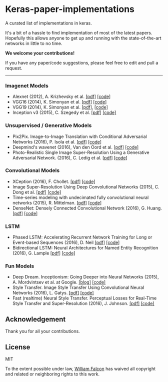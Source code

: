 # Keras-paper-implementations

A curated list of implementations in keras.      

It's a bit of a hassle to find implementation of most of the latest papers. Hopefully this allows anyone to get up and running with the state-of-the-art networks in little to no time.    
    
**We welcome your contributions!**

If you have any paper/code suggestions, please feel free to edit and pull a request.

---   

### Imagenet Models    
- Alexnet (2012), A. Krizhevsky et al. [[pdf]](http://papers.nips.cc/paper/4824-imagenet-classification-with-deep-convolutional-neural-networks.pdf) [[code]](https://gist.github.com/JBed/c2fb3ce8ed299f197eff)    
- VGG16 (2014), K. Simonyan et al. [[pdf]](https://arxiv.org/pdf/1409.1556.pdf) [[code]](https://github.com/fchollet/deep-learning-models/blob/master/vgg16.py)
- VGG19 (2014), K. Simonyan et al. [[pdf]](https://arxiv.org/pdf/1409.1556.pdf), [[code]](https://github.com/fchollet/deep-learning-models/blob/master/vgg19.py)
- Inception v3 (2015), C. Szegedy et al. [[pdf]](https://arxiv.org/pdf/1512.00567.pdf) [[code]](https://github.com/fchollet/deep-learning-models/blob/master/inception_v3.py)    


### Unsupervised / Generative Models    

- Pix2Pix. Image-to-Image Translation with Conditional Adversarial Networks (2016), P. Isola et al. [[pdf]](https://arxiv.org/pdf/1611.07004.pdf) [[code]](https://github.com/williamFalcon/pix2pix-keras)
- Deepmind's wavenet (2016), Van den Oord et al. [[pdf]](https://arxiv.org/pdf/1609.03499.pdf) [[code]](https://github.com/usernaamee/keras-wavenet)
-  Photo-Realistic Single Image Super-Resolution Using a Generative Adversarial Network. (2016), C. Ledig et al. [[pdf]](https://arxiv.org/pdf/1609.04802v2.pdf) [[code]](https://github.com/titu1994/Super-Resolution-using-Generative-Adversarial-Networks)

### Convolutional Models  
- XCeption (2016), F. Chollet. [[pdf]](https://arxiv.org/pdf/1610.02357.pdf) [[code]](https://github.com/fchollet/deep-learning-models/blob/master/xception.py)
-  Image Super-Resolution Using Deep Convolutional Networks (2015), C. Dong et al. [[pdf]](https://arxiv.org/pdf/1501.00092v3.pdf) [[code]](https://github.com/titu1994/Image-Super-Resolution)
- Time-series modeling with undecimated fully convolutional neural networks (2015), R. Mittelman. [[pdf]](https://arxiv.org/pdf/1508.00317.pdf) [[code]](https://github.com/lukovkin/ufcnn-keras)
- DenseNet: Densely Connected Convolutional Network (2016), G. Huang. [[pdf]](https://arxiv.org/abs/1608.06993) [[code]](https://github.com/tdeboissiere/DeepLearningImplementations/tree/master/DenseNet)

### LSTM    
- Phased LSTM: Accelerating Recurrent Network Training for Long or Event-based Sequences (2016), D. Neil [[pdf]](https://arxiv.org/pdf/1610.09513.pdf) [[code]](https://github.com/fferroni/PhasedLSTM-Keras)    
- Bidirectional LSTM: Neural Architectures for Named Entity Recognition (2016), G. Lample [[pdf]](http://www.aclweb.org/anthology/N16-1030) [[code]](https://gist.github.com/dirko/1d596ca757a541da96ac3caa6f291229)    

### Fun Models  

-  Deep Dream. Inceptionism: Going Deeper into Neural Networks (2015), A. Mordvintsev et al. at Google. [[blog]](https://research.googleblog.com/2015/06/inceptionism-going-deeper-into-neural.html) [[code]](https://github.com/fchollet/keras/blob/master/examples/deep_dream.py)
-  Style Transfer. Image Style Transfer Using Convolutional Neural Networks (2016), L. Gatys. [[pdf]](http://www.cv-foundation.org/openaccess/content_cvpr_2016/papers/Gatys_Image_Style_Transfer_CVPR_2016_paper.pdf) [[code]](https://github.com/fchollet/keras/blob/master/examples/neural_style_transfer.py)
-  Fast (realtime) Neural Style Transfer. Perceptual Losses for Real-Time Style Transfer and Super-Resolution (2016), J. Johnson. [[pdf]](https://arxiv.org/pdf/1603.08155.pdf) [[code]](https://github.com/titu1994/Fast-Neural-Style)    

## Acknowledgement

Thank you for all your contributions.

## License
MIT    

To the extent possible under law, [William Falcon](https://williamfalcon.com) has waived all copyright and related or neighboring rights to this work.

